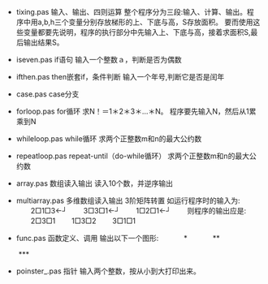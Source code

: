 - tixing.pas 
  输入、输出、四则运算
   整个程序分为三段:输入、计算、输出。程序中用a,b,h三个变量分别存放梯形的上、下底与高，S存放面积。 要而使用这些变量都要先说明，程序的执行部分中先输入上、下底与高，接着求面积S,最后输出结果S。

- iseven.pas
  if语句
  输入一个整数ａ，判断是否为偶数
  
- ifthen.pas
  then嵌套if，条件判断
  输入一个年号,判断它是否是闰年

- case.pas
  case分支

- forloop.pas
  for循环
  求N！＝1＊2＊3＊…＊N。 程序要先输入N，然后从1累乘到N

- whileloop.pas
  while循环
  求两个正整数m和n的最大公约数

- repeatloop.pas
  repeat-until（do-while循环）
  求两个正整数m和n的最大公约数

- array.pas
  数组读入输出
  读入10个数，并逆序输出

- multiarray.pas
  多维数组读入输出
  3阶矩阵转置
  如运行程序时的输入为:
  　　2□1□3←┘
  　　3□3□1←┘
  　　1□2□1←┘
  　　则程序的输出应是:
  　　2□3□1
  　　1□3□2
  　　3□1□1

- func.pas
  函数定义、调用
  输出以下一个图形:
  　　　 *
  　　　 **
  
  ​			 ***
  
- poinster_.pas
  指针
  输入两个整数，按从小到大打印出来。